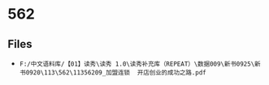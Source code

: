 # 562

## Files

- `F:/中文语料库/【01】读秀\读秀 1.0\读秀补充库（REPEAT）\数据009\新书0925\新书0920\113\562\11356209_加盟连锁  开店创业的成功之路.pdf`
